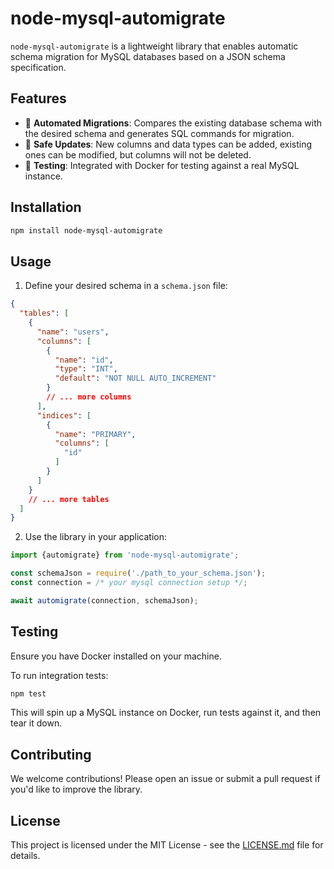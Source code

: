 # node-mysql-automigrate

`node-mysql-automigrate` is a lightweight library that enables automatic schema migration for MySQL databases based on a
JSON schema specification.

## Features

- 🚀 **Automated Migrations**: Compares the existing database schema with the desired schema and generates SQL commands
  for migration.
- 🔄 **Safe Updates**: New columns and data types can be added, existing ones can be modified, but columns will not be
  deleted.
- 🧪 **Testing**: Integrated with Docker for testing against a real MySQL instance.

## Installation

```bash
npm install node-mysql-automigrate
```

## Usage

1. Define your desired schema in a `schema.json` file:

```json
{
  "tables": [
    {
      "name": "users",
      "columns": [
        {
          "name": "id",
          "type": "INT",
          "default": "NOT NULL AUTO_INCREMENT"
        }
        // ... more columns
      ],
      "indices": [
        {
          "name": "PRIMARY",
          "columns": [
            "id"
          ]
        }
      ]
    }
    // ... more tables
  ]
}
```

2. Use the library in your application:

```typescript
import {automigrate} from 'node-mysql-automigrate';

const schemaJson = require('./path_to_your_schema.json');
const connection = /* your mysql connection setup */;

await automigrate(connection, schemaJson);
```

## Testing

Ensure you have Docker installed on your machine.

To run integration tests:

```bash
npm test
```

This will spin up a MySQL instance on Docker, run tests against it, and then tear it down.

## Contributing

We welcome contributions! Please open an issue or submit a pull request if you'd like to improve the library.

## License

This project is licensed under the MIT License - see the [LICENSE.md](LICENSE.md) file for details.
